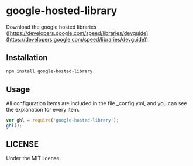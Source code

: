 google-hosted-library
=====================

Download the google hosted libraries ([https://developers.google.com/speed/libraries/devguide](https://developers.google.com/speed/libraries/devguide)).

Installation
------------

```bash
npm install google-hosted-library
```

Usage
-----

All configuration items are included in the file _config.yml, and you can see the explanation for every item.

```js
var ghl = require('google-hosted-library');
ghl();
```

LICENSE
-------

Under the MIT license.
